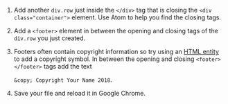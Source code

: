 1. Add another `div.row` just inside the `</div>` tag that is closing the `<div class="container">` element. Use Atom to help you find the closing tags.
    
3. Add a `<footer>` element in between the opening and closing tags of the `div.row` you just created.

4. Footers often contain copyright information so try using an [HTML entity](http://www.w3schools.com/html/html_entities.asp) to add a copyright symbol. In between the opening and closing `<footer></footer>` tags add the text 

   `&copy; Copyright Your Name 2018`.

3. Save your file and reload it in Google Chrome.
